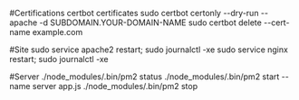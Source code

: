 #Certifications
certbot certificates
sudo certbot certonly --dry-run --apache -d SUBDOMAIN.YOUR-DOMAIN-NAME
sudo certbot delete --cert-name example.com

#Site
sudo service apache2 restart; sudo journalctl -xe
sudo service nginx restart; sudo journalctl -xe

#Server
./node_modules/.bin/pm2 status
./node_modules/.bin/pm2 start --name server app.js
./node_modules/.bin/pm2 stop
